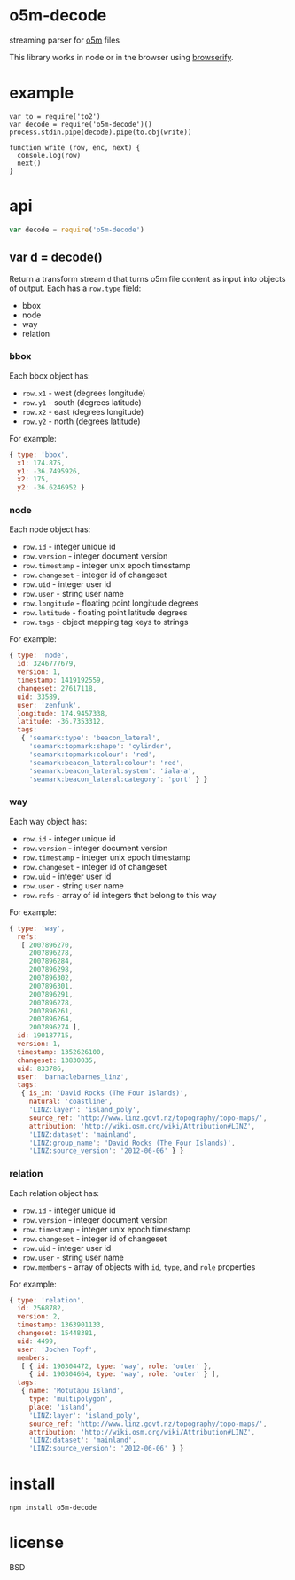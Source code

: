 # o5m-decode

streaming parser for [o5m][1] files

This library works in node or in the browser using [browserify][2].

[1]: http://wiki.openstreetmap.org/wiki/O5m
[2]: http://browserify.org

# example

```
var to = require('to2')
var decode = require('o5m-decode')()
process.stdin.pipe(decode).pipe(to.obj(write))

function write (row, enc, next) {
  console.log(row)
  next()
}
```

# api

``` js
var decode = require('o5m-decode')
```

## var d = decode()

Return a transform stream `d` that turns o5m file content as input into objects
of output. Each has a `row.type` field:

* bbox
* node
* way
* relation

### bbox

Each bbox object has:

* `row.x1` - west (degrees longitude)
* `row.y1` - south (degrees latitude)
* `row.x2` - east (degrees longitude)
* `row.y2` - north (degrees latitude)

For example:

``` js
{ type: 'bbox',
  x1: 174.875,
  y1: -36.7495926,
  x2: 175,
  y2: -36.6246952 }
```

### node

Each node object has:

* `row.id` - integer unique id
* `row.version` - integer document version
* `row.timestamp` - integer unix epoch timestamp
* `row.changeset` - integer id of changeset
* `row.uid` - integer user id
* `row.user` - string user name
* `row.longitude` - floating point longitude degrees
* `row.latitude` - floating point latitude degrees
* `row.tags` - object mapping tag keys to strings

For example:

``` js
{ type: 'node',
  id: 3246777679,
  version: 1,
  timestamp: 1419192559,
  changeset: 27617118,
  uid: 33589,
  user: 'zenfunk',
  longitude: 174.9457338,
  latitude: -36.7353312,
  tags: 
   { 'seamark:type': 'beacon_lateral',
     'seamark:topmark:shape': 'cylinder',
     'seamark:topmark:colour': 'red',
     'seamark:beacon_lateral:colour': 'red',
     'seamark:beacon_lateral:system': 'iala-a',
     'seamark:beacon_lateral:category': 'port' } }
```

### way

Each way object has:

* `row.id` - integer unique id
* `row.version` - integer document version
* `row.timestamp` - integer unix epoch timestamp
* `row.changeset` - integer id of changeset
* `row.uid` - integer user id
* `row.user` - string user name
* `row.refs` - array of id integers that belong to this way

For example:

``` js
{ type: 'way',
  refs: 
   [ 2007896270,
     2007896278,
     2007896284,
     2007896298,
     2007896302,
     2007896301,
     2007896291,
     2007896278,
     2007896261,
     2007896264,
     2007896274 ],
  id: 190187715,
  version: 1,
  timestamp: 1352626100,
  changeset: 13830035,
  uid: 833786,
  user: 'barnaclebarnes_linz',
  tags: 
   { is_in: 'David Rocks (The Four Islands)',
     natural: 'coastline',
     'LINZ:layer': 'island_poly',
     source_ref: 'http://www.linz.govt.nz/topography/topo-maps/',
     attribution: 'http://wiki.osm.org/wiki/Attribution#LINZ',
     'LINZ:dataset': 'mainland',
     'LINZ:group_name': 'David Rocks (The Four Islands)',
     'LINZ:source_version': '2012-06-06' } }
```

### relation

Each relation object has:

* `row.id` - integer unique id
* `row.version` - integer document version
* `row.timestamp` - integer unix epoch timestamp
* `row.changeset` - integer id of changeset
* `row.uid` - integer user id
* `row.user` - string user name
* `row.members` - array of objects with `id`, `type`, and `role` properties

For example:

``` js
{ type: 'relation',
  id: 2568782,
  version: 2,
  timestamp: 1363901133,
  changeset: 15448381,
  uid: 4499,
  user: 'Jochen Topf',
  members: 
   [ { id: 190304472, type: 'way', role: 'outer' },
     { id: 190304664, type: 'way', role: 'outer' } ],
  tags: 
   { name: 'Motutapu Island',
     type: 'multipolygon',
     place: 'island',
     'LINZ:layer': 'island_poly',
     source_ref: 'http://www.linz.govt.nz/topography/topo-maps/',
     attribution: 'http://wiki.osm.org/wiki/Attribution#LINZ',
     'LINZ:dataset': 'mainland',
     'LINZ:source_version': '2012-06-06' } }
```

# install

```
npm install o5m-decode
```

# license

BSD

